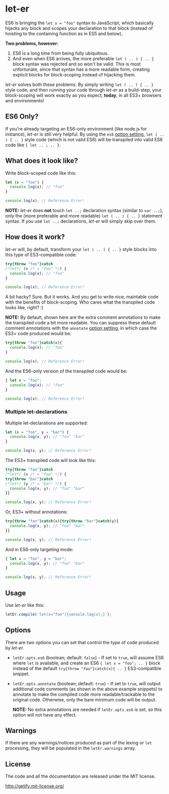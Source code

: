 # let-er

ES6 is bringing the `let x = "foo"` syntax to JavaScript, which basically hijacks any block and scopes your declaration to that block (instead of hoisting to the containing function as in ES5 and below).

**Two problems, however:**

1. ES6 is a long time from being fully ubiquitous.
2. And even when ES6 arrives, the more preferable `let ( .. ) { .. }` block syntax was rejected and so won't be valid. This is most unfortunate, since that syntax has a more readable form, creating explicit blocks for block-scoping instead of hijacking them.

*let-er* solves both these problems. By simply writing `let ( .. ) { .. }` style code, and then running your code through *let-er* as a build-step, your block-scoping will work exactly as you expect, **today**, in all ES3+ browsers and environments!

## ES6 Only?
If you're already targeting an ES6-only environment (like node.js for instance), *let-er* is still very helpful. By using the `es6` [option setting](#options), `let ( .. ) { .. }` style code (which is not valid ES6) will be transpiled into valid ES6 code like `{ let .. ; .. }`.

## What does it look like?

Write block-scoped code like this:

```js
let (x = "foo") {
  console.log(x); // "foo"
}

console.log(x); // Reference Error!
```

**NOTE:** *let-er* does **not** touch `let ..;` declaration syntax (similar to `var ..;`), only the (more preferable and more readable) `let ( .. ) { .. }` statement syntax. If you use `let ..;` declarations, *let-er* will simply skip over them.

## How does it work?

*let-er* will, by default, transform your `let ( .. ) { .. }` style blocks into this type of ES3-compatible code:

```js
try{throw "foo"}catch
/*let*/ (x /* = "foo" */) {
  console.log(x); // "foo"
}

console.log(x); // Reference Error!
```

A bit hacky? Sure. But it works. And you get to write nice, maintable code with the benefits of block-scoping. Who cares what the transpiled code looks like, right? :)

**NOTE:** By default, shown here are the extra comment annotations to make the transpiled code a bit more readable. You can suppress these default comment annotations with the `annotate` [option setting](#options), in which case the ES3+ code produced would be:

```js
try{throw "foo"}catch(x){
  console.log(x); // "foo"
}

console.log(x); // Reference Error!
```

And the ES6-only version of the transpiled code would be:

```js
{ let x = "foo";
  console.log(x); // "foo"
}

console.log(x); // Reference Error!
```

### Multiple let-declarations
Multiple let-declarations are supported:

```js
let (x = "foo", y = "bar") {
  console.log(x, y); // "foo" "bar"
}

console.log(x, y); // Reference Error!
```

The ES3+ transpiled code will look like this:

```js
try{throw "foo"}catch
/*let*/ (x /* = "foo" */) {
try{throw "bar"}catch
/*let*/ (y /* = "bar" */) {
  console.log(x, y); // "foo" "bar"
}}

console.log(x, y); // Reference Error!
```

Or, ES3+ without annotations:

```js
try{throw "foo"}catch(x){try{throw "bar"}catch(y){
  console.log(x, y); // "foo" "bar"
}}

console.log(x, y); // Reference Error!
```

And in ES6-only targeting mode:

```js
{ let x = "foo", y = "bar";
  console.log(x, y); // "foo" "bar"
}

console.log(x, y); // Reference Error!
```

## Usage
Use *let-er* like this:

```js
letEr.compile('let(x="foo"){console.log(x);}');
```

## Options
There are two options you can set that control the type of code produced by *let-er*.

* `letEr.opts.es6` (boolean; default: `false`) - If set to `true`, will assume ES6 where `let` is available, and create an ES6 `{ let x = "foo"; .. }` block instead of the default `try{throw "foo"}catch(x){ .. }` ES3-compatible snippet.

* `letEr.opts.annotate` (boolean; default: `true`) - If set to `true`, will output additional code comments (as shown in the above example snippets) to annotate to make the compiled code more readable/trackable to the original code. Otherwise, only the bare minimum code will be output.

   **NOTE:** No extra annotations are needed if `letEr.opts.es6` is set, so this option will not have any effect.

## Warnings
If there are any warnings/notices produced as part of the lexing or `let` processing, they will be populated in the `letEr.warnings` array.

## License

The code and all the documentation are released under the MIT license.

http://getify.mit-license.org/
